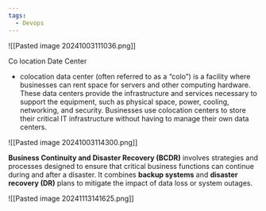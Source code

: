 ```yaml
---
tags:
  - Devops
---
```


![[Pasted image 20241003111036.png]]

Co location Date Center  

- colocation data center (often referred to as a “colo”) is a facility where businesses can rent space for servers and other computing hardware. These data centers provide the infrastructure and services necessary to support the equipment, such as physical space, power, cooling, networking, and security. Businesses use colocation centers to store their critical IT infrastructure without having to manage their own data centers.


![[Pasted image 20241003114300.png]]



**Business Continuity and Disaster Recovery (BCDR)** involves strategies and processes designed to ensure that critical business functions can continue during and after a disaster. It combines **backup systems** and **disaster recovery (DR)** plans to mitigate the impact of data loss or system outages.



![[Pasted image 20241113141625.png]]